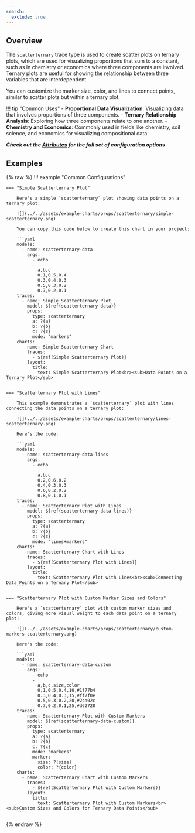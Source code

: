 ```yaml
---
search:
  exclude: true
---
```

<!--start-->
## Overview

The `scatterternary` trace type is used to create scatter plots on ternary plots, which are used for visualizing proportions that sum to a constant, such as in chemistry or economics where three components are involved. Ternary plots are useful for showing the relationship between three variables that are interdependent.

You can customize the marker size, color, and lines to connect points, similar to scatter plots but within a ternary plot.

!!! tip "Common Uses"
    - **Proportional Data Visualization**: Visualizing data that involves proportions of three components.
    - **Ternary Relationship Analysis**: Exploring how three components relate to one another.
    - **Chemistry and Economics**: Commonly used in fields like chemistry, soil science, and economics for visualizing compositional data.

_**Check out the [Attributes](../configuration/Trace/Props/Scatterternary/#attributes) for the full set of configuration options**_

## Examples

{% raw %}
!!! example "Common Configurations"

    === "Simple Scatterternary Plot"

        Here's a simple `scatterternary` plot showing data points on a ternary plot:

        ![](../../assets/example-charts/props/scatterternary/simple-scatterternary.png)

        You can copy this code below to create this chart in your project:

        ```yaml
        models:
          - name: scatterternary-data
            args:
              - echo
              - |
                a,b,c
                0.1,0.5,0.4
                0.3,0.4,0.3
                0.5,0.3,0.2
                0.7,0.2,0.1
        traces:
          - name: Simple Scatterternary Plot
            model: ${ref(scatterternary-data)}
            props:
              type: scatterternary
              a: ?{a}
              b: ?{b}
              c: ?{c}
              mode: "markers"
        charts:
          - name: Simple Scatterternary Chart
            traces:
              - ${ref(Simple Scatterternary Plot)}
            layout:
              title:
                text: Simple Scatterternary Plot<br><sub>Data Points on a Ternary Plot</sub>
        ```

    === "Scatterternary Plot with Lines"

        This example demonstrates a `scatterternary` plot with lines connecting the data points on a ternary plot:

        ![](../../assets/example-charts/props/scatterternary/lines-scatterternary.png)

        Here's the code:

        ```yaml
        models:
          - name: scatterternary-data-lines
            args:
              - echo
              - |
                a,b,c
                0.2,0.6,0.2
                0.4,0.3,0.3
                0.6,0.2,0.2
                0.8,0.1,0.1
        traces:
          - name: Scatterternary Plot with Lines
            model: ${ref(scatterternary-data-lines)}
            props:
              type: scatterternary
              a: ?{a}
              b: ?{b}
              c: ?{c}
              mode: "lines+markers"
        charts:
          - name: Scatterternary Chart with Lines
            traces:
              - ${ref(Scatterternary Plot with Lines)}
            layout:
              title:
                text: Scatterternary Plot with Lines<br><sub>Connecting Data Points on a Ternary Plot</sub>
        ```

    === "Scatterternary Plot with Custom Marker Sizes and Colors"

        Here's a `scatterternary` plot with custom marker sizes and colors, giving more visual weight to each data point on a ternary plot:

        ![](../../assets/example-charts/props/scatterternary/custom-markers-scatterternary.png)

        Here's the code:

        ```yaml
        models:
          - name: scatterternary-data-custom
            args:
              - echo
              - |
                a,b,c,size,color
                0.1,0.5,0.4,10,#1f77b4
                0.3,0.4,0.3,15,#ff7f0e
                0.5,0.3,0.2,20,#2ca02c
                0.7,0.2,0.1,25,#d62728
        traces:
          - name: Scatterternary Plot with Custom Markers
            model: ${ref(scatterternary-data-custom)}
            props:
              type: scatterternary
              a: ?{a}
              b: ?{b}
              c: ?{c}
              mode: "markers"
              marker:
                size: ?{size}
                color: ?{color}
        charts:
          - name: Scatterternary Chart with Custom Markers
            traces:
              - ${ref(Scatterternary Plot with Custom Markers)}
            layout:
              title:
                text: Scatterternary Plot with Custom Markers<br><sub>Custom Sizes and Colors for Ternary Data Points</sub>
        ```

{% endraw %}
<!--end-->